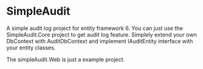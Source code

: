 # SimpleAudit
A simple audit log project for entity framework 6. You can just use the SimpleAudit.Core project to get audit log feature. 
Simplely extend  your own DbContext with AuditDbContext and implement IAuditEntity interface with your entity classes.

The simpleAudit.Web is just a example project. 
